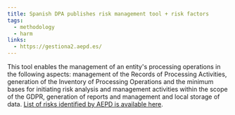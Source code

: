 ```yaml
---
title: Spanish DPA publishes risk management tool + risk factors
tags:
  - methodology
  - harm
links:
  - https://gestiona2.aepd.es/
---
```

This tool enables the management of an entity's processing operations in the following aspects: management of the Records of Processing Activities, generation of the Inventory of Processing Operations and the minimum bases for initiating risk analysis and management activities within the scope of the GDPR, generation of reports and management and local storage of data. [List of risks identified by AEPD is available here](../../../pia/es_aepd_pia.md).